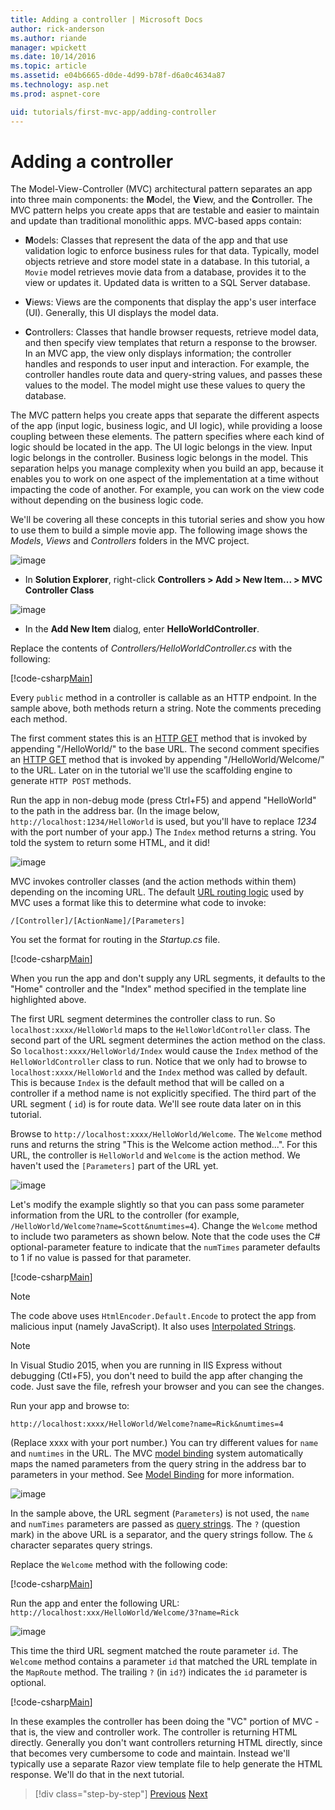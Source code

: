 ```yaml
---
title: Adding a controller | Microsoft Docs
author: rick-anderson
ms.author: riande
manager: wpickett
ms.date: 10/14/2016
ms.topic: article
ms.assetid: e04b6665-d0de-4d99-b78f-d6a0c4634a87
ms.technology: asp.net
ms.prod: aspnet-core

uid: tutorials/first-mvc-app/adding-controller
---
```

# Adding a controller

The Model-View-Controller (MVC) architectural pattern separates an app into three main components: the **M**odel, the **V**iew, and the **C**ontroller. The MVC pattern helps you create apps that are testable and easier to maintain and update than traditional monolithic apps. MVC-based apps contain:

* **M**odels: Classes that represent the data of the app and that use validation logic to enforce business rules for that data. Typically, model objects retrieve and store model state in a database. In this tutorial, a `Movie` model retrieves movie data from a database, provides it to the view or updates it. Updated data is written to a SQL Server database.

* **V**iews: Views are the components that display the app's user interface (UI). Generally, this UI displays the model data.

* **C**ontrollers: Classes that handle browser requests, retrieve model data, and then specify view templates that return a response to the browser. In an MVC app, the view only displays information; the controller handles and responds to user input and interaction. For example, the controller handles route data and query-string values, and passes these values to the model. The model might use these values to query the database.

The MVC pattern helps you create apps that separate the different aspects of the app (input logic, business logic, and UI logic), while providing a loose coupling between these elements. The pattern specifies where each kind of logic should be located in the app. The UI logic belongs in the view. Input logic belongs in the controller. Business logic belongs in the model. This separation helps you manage complexity when you build an app, because it enables you to work on one aspect of the implementation at a time without impacting the code of another. For example, you can work on the view code without depending on the business logic code.

We'll be covering all these concepts in this tutorial series and show you how to use them to build a simple movie app. The following image shows the *Models*, *Views* and *Controllers* folders in the MVC project.

![image](adding-controller/_static/mvc1.png)

* In **Solution Explorer**, right-click **Controllers > Add > New Item... > MVC Controller Class**

![image](adding-controller/_static/add_controller.png)

* In the **Add New Item** dialog, enter **HelloWorldController**.

Replace the contents of *Controllers/HelloWorldController.cs* with the following:

[!code-csharp[Main](start-mvc/sample/src/MvcMovie/Controllers/HelloWorldController.cs?name=snippet_1)]

Every `public` method in a controller is callable as an HTTP endpoint. In the sample above, both methods return a string.  Note the comments preceding each method.

The first comment states this is an [HTTP GET](http://www.w3schools.com/tags/ref_httpmethods.asp) method that is invoked by appending "/HelloWorld/" to the base URL. The second comment specifies an [HTTP GET](http://www.w3.org/Protocols/rfc2616/rfc2616-sec9.html) method that is invoked by appending "/HelloWorld/Welcome/" to the URL. Later on in the tutorial we'll use the scaffolding engine to generate `HTTP POST` methods.

Run the app in non-debug mode (press Ctrl+F5) and append "HelloWorld" to the path in the address bar. (In the image below, `http://localhost:1234/HelloWorld` is used, but you'll have to replace *1234* with the port number of your app.) The `Index` method returns a string. You told the system to return some HTML, and it did!

![image](adding-controller/_static/hell1.png)

MVC invokes controller classes (and the action methods within them) depending on the incoming URL. The default [URL routing logic](../../mvc/controllers/routing.md) used by MVC uses a format like this to determine what code to invoke:

`/[Controller]/[ActionName]/[Parameters]`

You set the format for routing in the *Startup.cs* file.

[!code-csharp[Main](start-mvc/sample/src/MvcMovie/Startup.cs?name=snippet_1&highlight=5)]

When you run the app and don't supply any URL segments, it defaults to the "Home" controller and the "Index" method specified in the template line highlighted above.

The first URL segment determines the controller class to run. So `localhost:xxxx/HelloWorld` maps to the `HelloWorldController` class. The second part of the URL segment determines the action method on the class. So `localhost:xxxx/HelloWorld/Index` would cause the `Index` method of the `HelloWorldController` class to run. Notice that we only had to browse to `localhost:xxxx/HelloWorld` and the `Index` method was called by default. This is because `Index` is the default method that will be called on a controller if a method name is not explicitly specified. The third part of the URL segment ( `id`) is for route data. We'll see route data later on in this tutorial.

Browse to `http://localhost:xxxx/HelloWorld/Welcome`. The `Welcome` method runs and returns the string "This is the Welcome action method...". For this URL, the controller is `HelloWorld` and `Welcome` is the action method. We haven't used the `[Parameters]` part of the URL yet.

![image](adding-controller/_static/welcome.png)

Let's modify the example slightly so that you can pass some parameter information  from the URL to the controller (for example, `/HelloWorld/Welcome?name=Scott&numtimes=4`).  Change the `Welcome` method  to include two parameters as shown below. Note that the code uses the C# optional-parameter feature to indicate that the `numTimes` parameter defaults to 1 if no value is passed for that parameter.

[!code-csharp[Main](start-mvc/sample/src/MvcMovie/Controllers/HelloWorldController.cs?name=snippet_2)]

> [!NOTE]
> The code above uses `HtmlEncoder.Default.Encode` to protect the app from malicious input (namely JavaScript). It also uses [Interpolated Strings](https://msdn.microsoft.com/en-us/library/dn961160.aspx).

> [!NOTE]
> In Visual Studio 2015, when you are running in IIS Express without debugging (Ctl+F5), you don't need to build the app after changing the code. Just save the file, refresh your browser and you can see the changes.

Run your app and browse to:

   `http://localhost:xxxx/HelloWorld/Welcome?name=Rick&numtimes=4`

(Replace xxxx with your port number.) You can try different values for `name` and `numtimes` in  the URL. The MVC [model binding](../../mvc/models/model-binding.md) system automatically maps the named parameters from  the query string in the address bar to parameters in your method. See [Model Binding](../../mvc/models/model-binding.md) for more information.

![image](adding-controller/_static/rick4.png)

In the sample above, the URL segment (`Parameters`) is not used, the `name` and `numTimes` parameters are passed as [query strings](http://en.wikipedia.org/wiki/Query_string). The `?` (question mark) in the above URL is a separator, and the query strings follow. The `&` character separates query strings.

Replace the `Welcome` method with the following code:

[!code-csharp[Main](start-mvc/sample/src/MvcMovie/Controllers/HelloWorldController.cs?name=snippet_3)]

Run the app and enter the following URL:  `http://localhost:xxx/HelloWorld/Welcome/3?name=Rick`

![image](adding-controller/_static/rick_routedata.png)

This time the third URL segment  matched the route parameter `id`. The `Welcome`  method contains a parameter  `id` that matched the URL template in the `MapRoute` method. The trailing `?`  (in `id?`) indicates the `id` parameter is optional.

[!code-csharp[Main](start-mvc/sample2/src/MvcMovie/Startup.cs?name=snippet_1&highlight=5)]

In these examples the controller has been doing the "VC" portion  of MVC - that is, the view and controller work. The controller is returning HTML  directly. Generally you don't want controllers returning HTML directly, since  that becomes very cumbersome to code and maintain. Instead we'll typically use a separate Razor view template file to help generate the HTML response. We'll do that in the next tutorial.

>[!div class="step-by-step"]
[Previous](start-mvc.md)
[Next](adding-view.md)  
